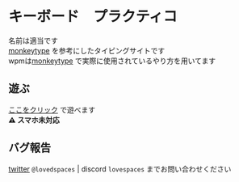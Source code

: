 # キーボード　プラクティコ
名前は適当です  
[monkeytype](https://monkeytype.com/) を参考にしたタイピングサイトです  
wpmは[monkeytype](https://monkeytype.com/) で実際に使用されているやり方を用いてます

## 遊ぶ
[ここをクリック](https://lovespaces.github.io/keyboard_practico) で遊べます  
**⚠️ スマホ未対応**

## バグ報告
[twitter](https://twitter.com/lovedspaces) `@lovedspaces` | discord `lovespaces` までお問い合わせください
